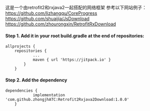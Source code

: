 这是一个由retrofit2和rxjava2一起搭配的网络框架
参考以下网站例子：
https://github.com/lizhangqu/CoreProgress
https://github.com/shuaijia/JsDownload
https://github.com/zhourongxin/RetrofitRxDownload

#### Step 1. Add it in your root build.gradle at the end of repositories:
```
allprojects {
  	repositories {
			...
			maven { url 'https://jitpack.io' }
		}
	}
```

  
#### Step 2. Add the dependency
 
```
dependencies {
	        implementation 'com.github.zhongjhATC:Retrofit2Rxjava2Download:1.0.0'
	}
```
